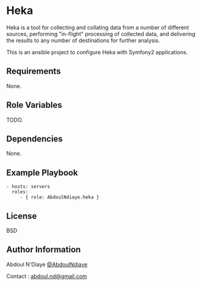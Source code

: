 Heka
====

Heka is a tool for collecting and collating data from a number of different sources, performing "in-flight" processing of collected data, and delivering the results to any number of destinations for further analysis.

This is an ansible project to configure Heka with Symfony2 applications.

Requirements
------------

None.

Role Variables
--------------

TODO.

Dependencies
------------

None.

Example Playbook
----------------

    - hosts: servers
      roles:
         - { role: AbdoulNdiaye.heka }

License
-------

BSD

Author Information
------------------

Abdoul N'Diaye [@AbdoulNdiaye](https://twitter.com/AbdoulNDiaye)

Contact : <abdoul.nd@gmail.com>

